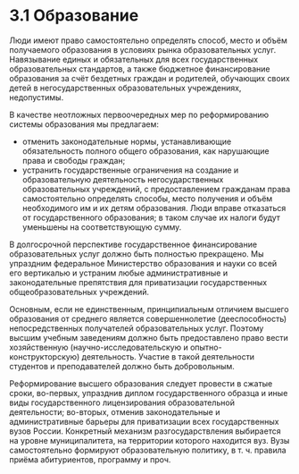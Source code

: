 # 3.1 Образование

Люди имеют право самостоятельно определять способ, место и объём получаемого образования в условиях рынка образовательных услуг. Навязывание единых и обязательных для всех государственных образовательных стандартов, а также бюджетное финансирование образования за счёт бездетных граждан и родителей, обучающих своих детей в негосударственных образовательных учреждениях, недопустимы.

В качестве неотложных первоочередных мер по реформированию системы образования мы предлагаем:

* отменить законодательные нормы, устанавливающие обязательность полного общего образования, как нарушающие права и свободы граждан;
* устранить государственные ограничения на создание и образовательную деятельность негосударственных образовательных учреждений, с предоставлением гражданам права самостоятельно определять способы, место получения и объём необходимого им и их детям образования. Люди вправе отказаться от государственного образования; в таком случае их налоги будут уменьшены на соответствующую сумму.

В долгосрочной перспективе государственное финансирование образовательных услуг должно быть полностью прекращено. Мы упраздним федеральное Министерство образования и науки со всей его вертикалью и устраним любые административные и законодательные препятствия для приватизации государственных общеобразовательных учреждений.

Основным, если не единственным, принципиальным отличием высшего образования от среднего является совершеннолетие \(дееспособность\) непосредственных получателей образовательных услуг. Поэтому высшим учебным заведениям должно быть предоставлено право вести хозяйственную \(научно-исследовательскую и опытно-конструкторскую\) деятельность. Участие в такой деятельности студентов и преподавателей должно быть добровольным.

Реформирование высшего образования следует провести в сжатые сроки, во-первых, упразднив диплом государственного образца и иные виды государственного лицензирования образовательной деятельности; во-вторых, отменив законодательные и административные барьеры для приватизации всех государственных вузов России. Конкретный механизм разгосударствления выбирается на уровне муниципалитета, на территории которого находится вуз. Вузы самостоятельно формируют образовательную политику, в т. ч. правила приёма абитуриентов, программу и проч.


